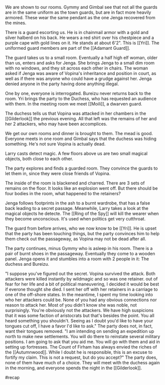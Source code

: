 We are shown to our rooms. Gymmy and Gimbal see that not all the guards are in the same uniform as the town guards, but are in fact more heavily armored. These wear the same pendant as the one Jenga recovered from the mines.

There is a guard escorting us. He is in chainmail armor with a gold and silver halberd on his back. He wears a red shirt over his chestpiece and a purple cape with gold lines on it. He stands at about 6'2". This is [[Yri]].
The uniformed guard members are part of the [[Adamant Guard]].

The guard takes us to a small room. Eventually a half high elf woman, older than us, enters and asks for Jenga. She brings Jenga to a small dim room with no windows, and they sit across each other in chairs. The woman asked if Jenga was aware of Vopina's inheritance and position in court, as well as if there was anyone who could have a grudge against her. Jenga denied anyone in the party having done anything illegal. 

One by one, everyone is interrogated. Bureizu never returns back to the room. Yri brings the party to the Duchess, who has requested an audience with them. In the meeting room we meet [[Moili]], a dwarven guard. 

The duchess tells us that Vopina was attacked in her chambers in the [[Gilderlook]] the previous evening. All that left was the remains of her and her 2 attackers, who may have been accomplices.

We get our own rooms and dinner is brought to them. The mead is good. Everyone meets in one room and Gimbal says that the duchess was hiding something. He's not sure Vopina is actually dead. 

Larry casts detect magic. A few floors above us are two small magical objects, both close to each other.

The party explores and finds a guarded room. They convince the guards to let them in, since they were close friends of Vopina. 

The inside of the room is blackened and charred. There are 3 sets of remains on the floor. It looks like an explosion went off. But there should be four bodies in the room, what happened to the retainers?

Jenga follows footprints in the ash to a burnt wardrobe, that has a false back leading to a secret passage. Meanwhile, Larry takes a look at the magical objects he detecte. The [[Ring of the Spy]] will kill the wearer when they become unconscious. It's used when politics get very cutthroat. 

The guard from before arrives, who we now know to be [[Yri]]. He is upset that the party has been touching things, but the party convinces him to help them check out the passageway, as Vopina may not be dead after all.

The party continues, minus Gymmy who is asleep in his room. There is a pair of burnt shoes in the passageway. Eventually they come to a wooden panel. Jenga opens it and stumbles into a room with 2 people in it: The duchess and Bureizu. 

"I suppose you've figured out the secret. Vopina survived the attack. Both attackers were killed instantly by wildmagic and so was one retainer. out of fear for her life and a bit of political maneuvering, I decided it would be best if everone thought she died. I sent her off with her retainers in a carriage to one of the off-shore states. In the meantime, I spent my time looking into who her attackers could be. None of you had any obvious connections nor reason to attack her. Most of you didn't know she was noble, not surprisingly. You're obviously not the attackers. We have high suspicions that it was some faction of aristocrats but that's besides the point. You all heard something you shouldn't. Seeing as I doubt you'd like to have your tongues cut off, I have a favor I'd like to ask."
The party does not, in fact, want their tongues removed.
"I am intending on sending an expedition up north to make new settlements. You will do there to reinstate several military positions. I am going to ask that you aid me. You will go with them and aid in setting up fortresses. The Count of Firham has always envied the riches of the [[Autumnwood]]. While I doubt he is responsible, this is an excuse to fortify my claim. This is not a request, but do you accept?"
The party does, none of them have much of a choice.
They will meet with the duchess again in the morning, and everyone spends the night in the [[Gilderlook]].

#recap